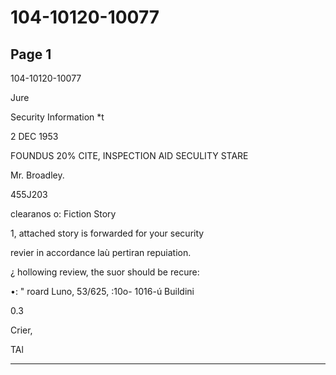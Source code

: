 # 104-10120-10077

## Page 1

104-10120-10077

Jure

Security Information *t

2 DEC 1953

FOUNDUS 20% CITE, INSPECTION AID SECULITY STARE

Mr. Broadley.

455J203

clearanos o: Fiction Story

1, attached story is forwarded for your security

revier in accordance laù pertiran repuiation.

¿ hollowing review, the suor should be recure:

•: " roard Luno, 53/625, :10o- 1016-ú Buildini

0.3

Crier,

TAl

---

